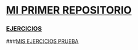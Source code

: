 # [MI PRIMER REPOSITORIO](https://github.com/DANIELA-CE/MI-PRIMER-REPOSITORIO)
### [EJERCICIOS](https://github.com/DANIELA-CE/MI-PRIMER-REPOSITORIO/tree/main/EJERCICIOS)
###[MIS EJERCICIOS PRUEBA](https://github.com/DANIELA-CE/MI-PRIMER-REPOSITORIO/tree/main/MIS%20EJERCICIOS%20PRUEBA)
